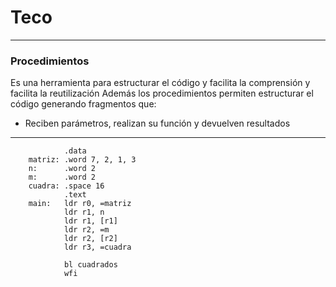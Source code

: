 # Teco
---
### Procedimientos
Es una herramienta para estructurar el código y facilita la comprensión y facilita la reutilización
Además los procedimientos permiten estructurar el código generando fragmentos que:
- Reciben parámetros, realizan su función y devuelven resultados
---
```arm
			.data
	matriz: .word 7, 2, 1, 3
	n:      .word 2
	m:      .word 2
	cuadra: .space 16
			.text
	main:   ldr r0, =matriz
	        ldr r1, n
	        ldr r1, [r1]
	        ldr r2, =m
	        ldr r2, [r2]
	        ldr r3, =cuadra
			
			bl cuadrados
			wfi
			
			
```